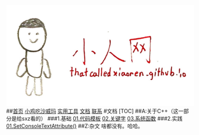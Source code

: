 ![logo](/logo.jpg)
##[首页](/) [小鸡吃沙威玛](/ces/index.html) [实用工具](/tool/index.html) [文档](/doc/index.html) [联系](mailto:lihaoqian12@outlook.com)
#文档
[TOC]
##A:关于C++（这一部分是给sxz看的）
###1.基础
[01.代码模板](/doc/A101/index.html)
[02.关键字](/doc/A102/index.html)
[03.系统函数](/doc/A103/index.html)
###2.实践
[01.SetConsoleTextAttribute()](/doc/A201/index.html)
##Z:杂文
啥都没有。哈哈。